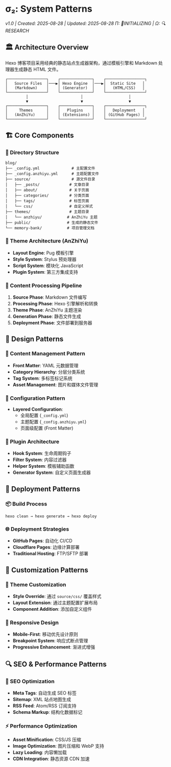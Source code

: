 # σ₂: System Patterns

_v1.0 | Created: 2025-08-28 | Updated: 2025-08-28_
_Π: 🚧INITIALIZING | Ω: 🔍RESEARCH_

## 🏛️ Architecture Overview

Hexo 博客项目采用经典的静态站点生成器架构，通过模板引擎和 Markdown 处理器生成静态 HTML 文件。

```
┌─────────────────┐    ┌──────────────┐    ┌─────────────────┐
│   Source Files  │───▶│ Hexo Engine  │───▶│  Static Site   │
│   (Markdown)    │    │ (Generator)  │    │   (HTML/CSS)   │
└─────────────────┘    └──────────────┘    └─────────────────┘
         │                       │                    │
         ▼                       ▼                    ▼
┌─────────────────┐    ┌──────────────┐    ┌─────────────────┐
│     Themes      │    │   Plugins    │    │   Deployment   │
│   (AnZhiYu)     │    │ (Extensions) │    │ (GitHub Pages) │
└─────────────────┘    └──────────────┘    └─────────────────┘
```

## 🏗️ Core Components

### 📁 Directory Structure

```
blog/
├── _config.yml              # 主配置文件
├── _config.anzhiyu.yml      # 主题配置文件
├── source/                  # 源文件目录
│   ├── _posts/             # 文章目录
│   ├── about/              # 关于页面
│   ├── categories/         # 分类页面
│   ├── tags/               # 标签页面
│   └── css/                # 自定义样式
├── themes/                 # 主题目录
│   └── anzhiyu/           # AnZhiYu 主题
├── public/                # 生成的静态文件
└── memory-bank/           # 项目管理文档
```

### 🎨 Theme Architecture (AnZhiYu)

- **Layout Engine**: Pug 模板引擎
- **Style System**: Stylus 预处理器
- **Script System**: 模块化 JavaScript
- **Plugin System**: 第三方集成支持

### 🔄 Content Processing Pipeline

1. **Source Phase**: Markdown 文件编写
2. **Processing Phase**: Hexo 引擎解析和转换
3. **Theme Phase**: AnZhiYu 主题渲染
4. **Generation Phase**: 静态文件生成
5. **Deployment Phase**: 文件部署到服务器

## 🧩 Design Patterns

### 📝 Content Management Pattern

- **Front Matter**: YAML 元数据管理
- **Category Hierarchy**: 分层分类系统
- **Tag System**: 多标签标记系统
- **Asset Management**: 图片和媒体文件管理

### 🎯 Configuration Pattern

- **Layered Configuration**:
  - 全局配置 (`_config.yml`)
  - 主题配置 (`_config.anzhiyu.yml`)
  - 页面级配置 (Front Matter)

### 🔌 Plugin Architecture

- **Hook System**: 生命周期钩子
- **Filter System**: 内容过滤器
- **Helper System**: 模板辅助函数
- **Generator System**: 自定义页面生成器

## 🚀 Deployment Patterns

### 📦 Build Process

```
hexo clean → hexo generate → hexo deploy
```

### 🌐 Deployment Strategies

- **GitHub Pages**: 自动化 CI/CD
- **Cloudflare Pages**: 边缘计算部署
- **Traditional Hosting**: FTP/SFTP 部署

## 🔧 Customization Patterns

### 🎨 Theme Customization

- **Style Override**: 通过 `source/css/` 覆盖样式
- **Layout Extension**: 通过主题配置扩展布局
- **Component Addition**: 添加自定义组件

### 📱 Responsive Design

- **Mobile-First**: 移动优先设计原则
- **Breakpoint System**: 响应式断点管理
- **Progressive Enhancement**: 渐进式增强

## 🔍 SEO & Performance Patterns

### 🎯 SEO Optimization

- **Meta Tags**: 自动生成 SEO 标签
- **Sitemap**: XML 站点地图生成
- **RSS Feed**: Atom/RSS 订阅支持
- **Schema Markup**: 结构化数据标记

### ⚡ Performance Optimization

- **Asset Minification**: CSS/JS 压缩
- **Image Optimization**: 图片压缩和 WebP 支持
- **Lazy Loading**: 内容懒加载
- **CDN Integration**: 静态资源 CDN 加速
